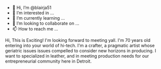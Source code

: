 - 👋 Hi, I’m @blairja51
- 👀 I’m interested in ...
- 🌱 I’m currently learning ...
- 💞️ I’m looking to collaborate on ...
- 📫 How to reach me ...

<!---
blairja51/blairja51 is a ✨ special ✨ repository because its `README.md` (this file) appears on your GitHub profile.
You can click the Preview link to take a look at your changes.
--->
Hi,
This is Exciting!   I'm looking forward to meeting yall.    I'm 70 years old entering into your world of hi-tech.  I'm a crafter, a pragmatic artist whose geriatric issues
issues compelled to consider new horizons in producing.  I want to specialized in leather, and in meeting production needs for our entrepreneurial community here in Detroit.

